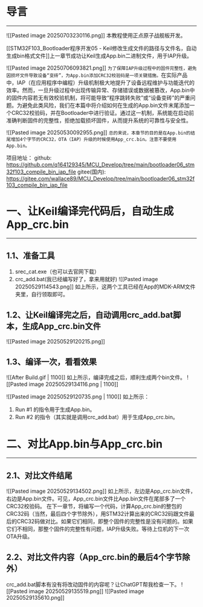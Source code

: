 # 导言
---
![[Pasted image 20250703230116.png]]
本教程使用正点原子战舰板开发。

[[STM32F103_Bootloader程序开发05 - Keil修改生成文件的路径与文件名，自动生成bin格式文件]]上一章节成功让Keil生成App.bin二进制文件，用于IAP升级。

![[Pasted image 20250706093821.png]]
`为了保障IAP升级过程中的固件完整性，避免因损坏文件导致设备“变砖”，为App.bin添加CRC32校验码是一项关键措施。`在实际产品中，IAP（在应用程序中编程）升级机制极大地提升了设备远程维护与功能迭代的效率。然而，一旦升级过程中出现传输异常、存储错误或数据被篡改，App.bin中的固件内容若无有效校验机制，将可能导致“程序跳转失败”或“设备变砖”的严重问题。为避免此类风险，我们在本篇中将介绍如何在生成的App.bin文件末尾添加一个CRC32校验码，并在Bootloader中进行验证。通过这一机制，系统能在启动前准确判断固件的完整性，拒绝加载损坏固件，从而提升系统的可靠性与安全性。

![[Pasted image 20250530092955.png]]
`总的来说，本章节的目的是在App.bin的结尾增加4个字节的CRC32，OTA（IAP）升级的时候使用App_crc.bin。注意不要使用App.bin。`


项目地址：
github: https://github.com/q164129345/MCU_Develop/tree/main/bootloader06_stm32f103_compile_bin_iap_file
gitee(国内): https://gitee.com/wallace89/MCU_Develop/tree/main/bootloader06_stm32f103_compile_bin_iap_file


# 一、让Keil编译完代码后，自动生成App_crc.bin
----
## 1.1、准备工具
1. srec_cat.exe（也可以去官网下载）
2. crc_add.bat(我已经编写好了，拿来用就好)
![[Pasted image 20250529114543.png]]
如上所示，这两个工具已经在App的MDK-ARM文件夹里，自行领取即可。

## 1.2、让Keil编译完之后，自动调用crc_add.bat脚本，生成App_crc.bin文件
![[Pasted image 20250529120215.png]]

## 1.3、编译一次，看看效果
![[After Build.gif | 1100]]
如上所示，编译完成之后，顺利生成两个bin文件。
![[Pasted image 20250529134116.png | 1100]]

![[Pasted image 20250529120735.png | 1100]]
如上所示：
1. Run #1 的指令用于生成App.bin。
2. Run #2 的指令（其实就是调用crc_add.bat）用于生成App_crc.bin。


# 二、对比App.bin与App_crc.bin
---
## 2.1、对比文件结尾
![[Pasted image 20250529134502.png]]
如上所示，左边是App_crc.bin文件，右边是App.bin文件。可见，App_crc.bin文件比App.bin文件在尾部多了一个CRC32校验码。
在下一章节，将编写一个代码，计算App_crc.bin的整包的CRC32码（当然，最后四个字节除外），用STM32计算出来的CRC32码跟文件最后的CRC32码做对比。如果它们相同，即整个固件的完整性是没有问题的。如果它们不相同，那整个固件的完整性有问题，IAP升级失败。等待上位机的下一次OTA升级。

## 2.2、对比文件内容（App_crc.bin的最后4个字节除外）
crc_add.bat脚本有没有将改动固件的内容呢？让ChatGPT帮我检查一下。
![[Pasted image 20250529135519.png]]
![[Pasted image 20250529135610.png]]








